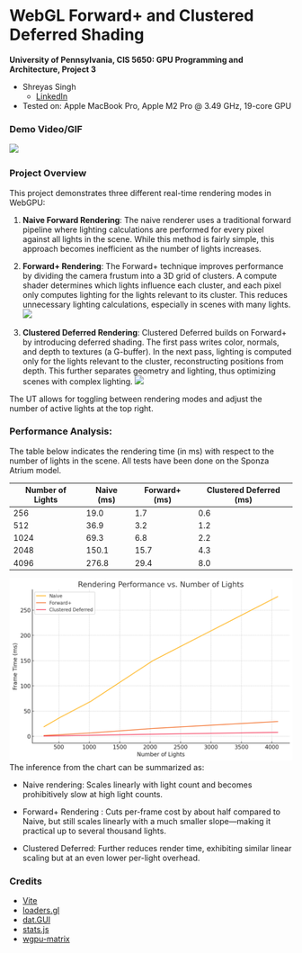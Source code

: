 WebGL Forward+ and Clustered Deferred Shading
======================

**University of Pennsylvania, CIS 5650: GPU Programming and Architecture, Project 3**

* Shreyas Singh
    * [LinkedIn](https://linkedin.com/in/shreyassinghiitr)
* Tested on: Apple MacBook Pro, Apple M2 Pro @ 3.49 GHz, 19-core GPU

### Demo Video/GIF

![](img/WebGPU_Sponza.gif)

### Project Overview
This project demonstrates three different real-time rendering modes in WebGPU:

1. **Naive Forward Rendering**:
The naive renderer uses a traditional forward pipeline where lighting calculations are performed for every pixel against all lights in the scene. While this method is fairly simple, this approach becomes inefficient as the number of lights increases.

2. **Forward+ Rendering**:
The Forward+ technique improves performance by dividing the camera frustum into a 3D grid of clusters. A compute shader determines which lights influence each cluster, and each pixel only computes lighting for the lights relevant to its cluster. This reduces unnecessary lighting calculations, especially in scenes with many lights.
![](img/forwardplus.png)

3. **Clustered Deferred Rendering**:
Clustered Deferred builds on Forward+ by introducing deferred shading. The first pass writes color, normals, and depth to textures (a G-buffer). In the next pass, lighting is computed only for the lights relevant to the cluster, reconstructing positions from depth. This further separates geometry and lighting, thus optimizing scenes with complex lighting.
![](img/Clustered_Deferred.png)

The UT allows for toggling between rendering modes and adjust the number of active lights at the top right.


### Performance Analysis:
The table below indicates the rendering time (in ms) with respect to the number of lights in the scene. All tests have been done on the Sponza Atrium model.

| Number of Lights | Naive (ms) | Forward+ (ms) | Clustered Deferred (ms)|
| ---------------- | ----- | -------- | ------------------ |
| 256              | 19.0  | 1.7      | 0.6                |
| 512              | 36.9  | 3.2      | 1.2                |
| 1024             | 69.3  | 6.8      | 2.2                |
| 2048             | 150.1 | 15.7     | 4.3                |
| 4096             | 276.8 | 29.4     | 8.0                |

![](img/comparison2.png)
The inference from the chart can be summarized as: 

 - Naive rendering: Scales linearly with light count and becomes prohibitively slow at high light counts.

- Forward+ Rendering : Cuts per-frame cost by about half compared to Naive, but still scales linearly with a much smaller slope—making it practical up to several thousand lights.

- Clustered Deferred: Further reduces render time, exhibiting similar linear scaling but at an even lower per-light overhead.

### Credits

- [Vite](https://vitejs.dev/)
- [loaders.gl](https://loaders.gl/)
- [dat.GUI](https://github.com/dataarts/dat.gui)
- [stats.js](https://github.com/mrdoob/stats.js)
- [wgpu-matrix](https://github.com/greggman/wgpu-matrix)

